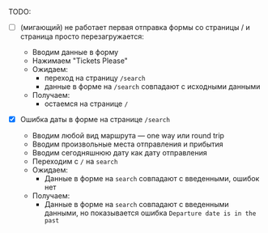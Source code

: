 TODO:
- [ ] (мигающий) не работает первая отправка формы со страницы / и страница просто перезагружается:
  - Вводим данные в форму
  - Нажимаем "Tickets Please"
  - Ожидаем:
    - переход на страницу `/search`
    - данные в форме на `/search` совпадают с исходными данными
  - Получаем:
    - остаемся на странице `/`

- [x] Ошибка даты в форме на странице `/search`
  - Вводим любой вид маршрута — one way или round trip
  - Вводим произвольные места отправления и прибытия
  - Вводим сегодняшнюю дату как дату отправления
  - Переходим с `/` на `search`
  - Ожидаем:
    - Данные в форме на `search` совпадают с введенными, ошибок нет
  - Получаем:
    - Данные в форме на `search` совпадают с введенными данными, но показывается ошибка `Departure date is in the past`
